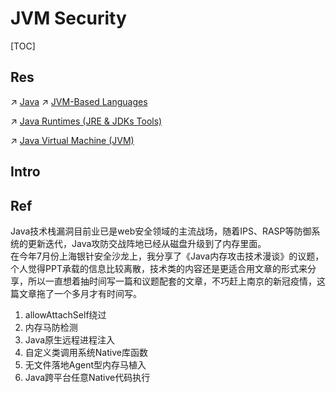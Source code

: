 # JVM Security

[TOC]



## Res
↗ [Java](../../../../🔑%20CS%20Core/👩‍💻%20Programming%20Methodology%20and%20Languages/Compiled%20+%20Interpreted%20Languages/⚰️%20JVM-Based%20Languages/☕️%20Java/Java.md)
↗ [JVM-Based Languages](../../../../🔑%20CS%20Core/👩‍💻%20Programming%20Methodology%20and%20Languages/Compiled%20+%20Interpreted%20Languages/⚰️%20JVM-Based%20Languages/JVM-Based%20Languages.md)

↗ [Java Runtimes (JRE & JDKs Tools)](../../../../🔑%20CS%20Core/👩‍💻%20Programming%20Methodology%20and%20Languages/🛠️%20Programming%20Tools%20Chain/🚠%20Application%20Runtimes%20&%20SDKs/Java%20Runtimes%20(JRE%20&%20JDKs%20Tools)/Java%20Runtimes%20(JRE%20&%20JDKs%20Tools).md)

↗ [Java Virtual Machine (JVM)](../../../../🔑%20CS%20Core/👩‍💻%20Programming%20Methodology%20and%20Languages/🛠️%20Programming%20Tools%20Chain/🚠%20Application%20Runtimes%20&%20SDKs/Java%20Runtimes%20(JRE%20&%20JDKs%20Tools)/Java%20Virtual%20Machine%20(JVM)/Java%20Virtual%20Machine%20(JVM).md)



## Intro


## Ref
[👍 Java内存攻击技术漫谈]: https://xz.aliyun.com/t/10075#toc-7

Java技术栈漏洞目前业已是web安全领域的主流战场，随着IPS、RASP等防御系统的更新迭代，Java攻防交战阵地已经从磁盘升级到了内存里面。  
在今年7月份上海银针安全沙龙上，我分享了《Java内存攻击技术漫谈》的议题，个人觉得PPT承载的信息比较离散，技术类的内容还是更适合用文章的形式来分享，所以一直想着抽时间写一篇和议题配套的文章，不巧赶上南京的新冠疫情，这篇文章拖了一个多月才有时间写。
1. allowAttachSelf绕过
2. 内存马防检测
3. Java原生远程进程注入
4. 自定义类调用系统Native库函数
5. 无文件落地Agent型内存马植入
6. Java跨平台任意Native代码执行

